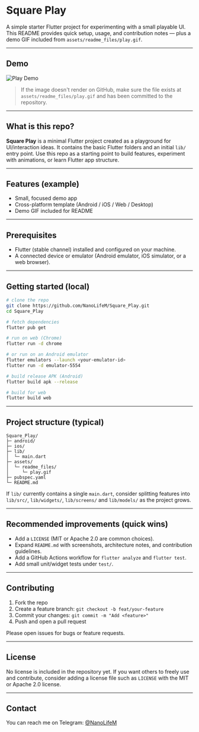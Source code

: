 # Square Play

A simple starter Flutter project for experimenting with a small playable UI.  
This README provides quick setup, usage, and contribution notes — plus a demo GIF included from `assets/readme_files/play.gif`.

---

## Demo

![Play Demo](assets/readme_files/play.gif)

> If the image doesn't render on GitHub, make sure the file exists at `assets/readme_files/play.gif` and has been committed to the repository.

---

## What is this repo?

**Square Play** is a minimal Flutter project created as a playground for UI/interaction ideas. It contains the basic Flutter folders and an initial `lib/` entry point. Use this repo as a starting point to build features, experiment with animations, or learn Flutter app structure.

---

## Features (example)

- Small, focused demo app
- Cross-platform template (Android / iOS / Web / Desktop)
- Demo GIF included for README

---

## Prerequisites

- Flutter (stable channel) installed and configured on your machine.  
- A connected device or emulator (Android emulator, iOS simulator, or a web browser).

---

## Getting started (local)

```bash
# clone the repo
git clone https://github.com/NanoLifeM/Square_Play.git
cd Square_Play

# fetch dependencies
flutter pub get

# run on web (Chrome)
flutter run -d chrome

# or run on an Android emulator
flutter emulators --launch <your-emulator-id>
flutter run -d emulator-5554

# build release APK (Android)
flutter build apk --release

# build for web
flutter build web
```

---

## Project structure (typical)

```
Square_Play/
├─ android/
├─ ios/
├─ lib/
│  └─ main.dart
├─ assets/
│  └─ readme_files/
│     └─ play.gif
├─ pubspec.yaml
└─ README.md
```

If `lib/` currently contains a single `main.dart`, consider splitting features into `lib/src/`, `lib/widgets/`, `lib/screens/` and `lib/models/` as the project grows.

---

## Recommended improvements (quick wins)

- Add a `LICENSE` (MIT or Apache 2.0 are common choices).
- Expand `README.md` with screenshots, architecture notes, and contribution guidelines.
- Add a GitHub Actions workflow for `flutter analyze` and `flutter test`.
- Add small unit/widget tests under `test/`.

---

## Contributing

1. Fork the repo
2. Create a feature branch: `git checkout -b feat/your-feature`
3. Commit your changes: `git commit -m "Add <feature>"`
4. Push and open a pull request

Please open issues for bugs or feature requests.

---

## License

No license is included in the repository yet. If you want others to freely use and contribute, consider adding a license file such as `LICENSE` with the MIT or Apache 2.0 license.

---

## Contact

You can reach me on Telegram: [@NanoLifeM](https://t.me/NanoLifeM)